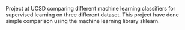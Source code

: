 Project at UCSD comparing different machine learning classifiers for supervised learning on three different dataset. This project have done simple comparison using the machine learning library sklearn.

